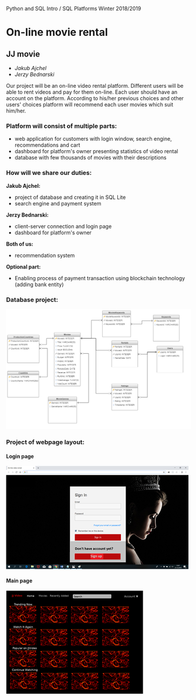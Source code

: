 Python and SQL Intro / SQL Platforms
Winter 2018/2019


# On-line movie rental
## JJ movie

* *Jakub Ajchel*
* *Jerzy Bednarski*


Our project will be an on-line video rental platform. Different users will be able to rent videos and pay for them on-line. Each user should have an account on the platform. According to his/her previous choices and other users' choices platform will recommend each user movies which suit him/her.

### Platform will consist of multiple parts:
- web application for customers with login window, search engine, recommendations and cart
- dashboard for platform's owner presenting statistics of video rental
- database with few thousands of movies with their descriptions




### How will we share our duties:
**Jakub Ajchel:**
- project of database and creating it in SQL Lite
- search engine and payment system

**Jerzy Bednarski:**
- client-server connection and login page
- dashboard for platform's owner

**Both of us:**
- recommendation system

**Optional part:**
- Enabling process of payment transaction using blockchain technology (adding bank entity)

### Database project:
![Database diagram](DataBaseModel.png)

### Project of webpage layout:

#### Login page
![Login Page](LoginPage.png)
#### Main page
![Main Page](MainPage.png)
